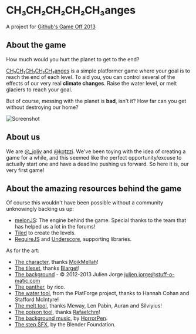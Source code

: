 # CH₃CH₂CH₂CH₂CH₃anges

A project for [Github's Game Off 2013](https://github.com/blog/1674-github-game-off-ii)

## About the game

How much would you hurt the planet to get to the end?

[CH₃CH₂CH₂CH₂CH₃anges](http://www.youtube.com/watch?v=K78gvWXDgNM) is a simple platformer game where your goal is to reach the end of each level. To aid you, you can control several of the effects of our very real **climate changes**. Raise the water level, or melt glaciers to reach your goal.

But of course, messing with the planet is **bad**, isn't it? How far can you get without destroying our home?

![Screenshot](http://i.imgur.com/VRIfnNd.jpg)

## About us

We are [@_joliv](https://twitter.com/_joliv) and [@kotzzi](https://twitter.com/kotzzi). We've been toying with the idea of creating a game for a while, and this seemed like the perfect opportunity/excuse to actually start one and have a deadline pushing us forward. So here it is, our very first game!

## About the amazing resources behind the game

Of course this wouldn't have been possible without a community unknowingly backing us up:

* [melonJS](http://melonjs.org/): The engine behind the game. Special thanks to the team that has helped us a lot in the forums!
* [Tiled](http://www.mapeditor.org/) to create the levels.
* [RequireJS](http://requirejs.org/) and [Underscore](http://underscorejs.org/), supporting libraries.

As for the art:

* [The character](http://opengameart.org/content/mv-platformer-male-32x64), thanks [MoikMellah](http://opengameart.org/users/moikmellah)!
* [The tileset](http://opengameart.org/content/bgj-asset-dump), thanks [Blarget](http://opengameart.org/users/blarget2)!
* [The background](http://opengameart.org/content/large-nature-background) - © 2012-2013 Julien Jorge <julien.jorge@stuff-o-matic.com>
* [The panther](http://www.tekepon.net/fsm/modules/imgbb/viewtopic.php?topic_id=2372&forum=2), by rico.
* [The water tool](http://opengameart.org/content/2d-object-pack), from the PlatForge project, thanks to Hannah Cohan and Stafford McIntyre!
* [The melt tool](http://opengameart.org/content/whispers-of-avalon-item-icons), thanks Meway, Len Pabin, Auran and Silviyius!
* [The poison tool](http://opengameart.org/content/potion-bottles), thanks [Rafaelchm](http://opengameart.org/users/rafaelchm)!
* [The background music](http://opengameart.org/content/gray-trip), by [HorrorPen](http://opengameart.org/users/horrorpen).
* [The step SFX](http://opengameart.org/content/grass-foot-step-sounds-yo-frankie), by the Blender Foundation.